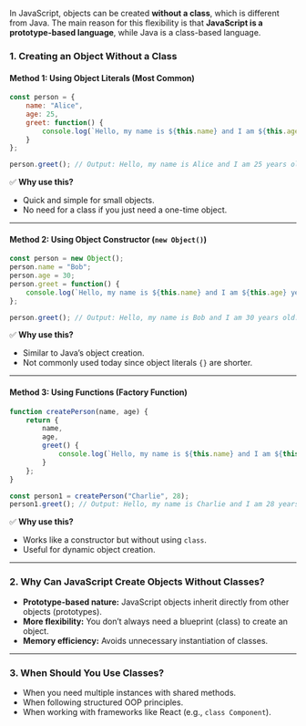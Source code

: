 In JavaScript, objects can be created **without a class**, which is different from Java. The main reason for this flexibility is that **JavaScript is a prototype-based language**, while Java is a class-based language.

### **1. Creating an Object Without a Class**
#### **Method 1: Using Object Literals (Most Common)**
```javascript
const person = {
    name: "Alice",
    age: 25,
    greet: function() {
        console.log(`Hello, my name is ${this.name} and I am ${this.age} years old.`);
    }
};

person.greet(); // Output: Hello, my name is Alice and I am 25 years old.
```
✅ **Why use this?**  
- Quick and simple for small objects.
- No need for a class if you just need a one-time object.

---

#### **Method 2: Using Object Constructor (`new Object()`)**
```javascript
const person = new Object();
person.name = "Bob";
person.age = 30;
person.greet = function() {
    console.log(`Hello, my name is ${this.name} and I am ${this.age} years old.`);
};

person.greet(); // Output: Hello, my name is Bob and I am 30 years old.
```
✅ **Why use this?**  
- Similar to Java’s object creation.
- Not commonly used today since object literals `{}` are shorter.

---

#### **Method 3: Using Functions (Factory Function)**
```javascript
function createPerson(name, age) {
    return {
        name,
        age,
        greet() {
            console.log(`Hello, my name is ${this.name} and I am ${this.age} years old.`);
        }
    };
}

const person1 = createPerson("Charlie", 28);
person1.greet(); // Output: Hello, my name is Charlie and I am 28 years old.
```
✅ **Why use this?**  
- Works like a constructor but without using `class`.
- Useful for dynamic object creation.

---

### **2. Why Can JavaScript Create Objects Without Classes?**
- **Prototype-based nature:** JavaScript objects inherit directly from other objects (prototypes).
- **More flexibility:** You don’t always need a blueprint (class) to create an object.
- **Memory efficiency:** Avoids unnecessary instantiation of classes.

---

### **3. When Should You Use Classes?**
- When you need multiple instances with shared methods.
- When following structured OOP principles.
- When working with frameworks like React (e.g., `class Component`).
